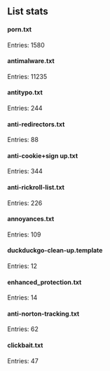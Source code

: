 ## List stats
#### porn.txt
Entries: 1580 <br> 
#### antimalware.txt
Entries: 11235 <br> 
#### antitypo.txt
Entries: 244 <br> 
#### anti-redirectors.txt
Entries: 88 <br> 
#### anti-cookie+sign up.txt
Entries: 344 <br> 
#### anti-rickroll-list.txt
Entries: 226 <br> 
#### annoyances.txt
Entries: 109 <br> 
#### duckduckgo-clean-up.template
Entries: 12 <br> 
#### enhanced_protection.txt
Entries: 14 <br> 
#### anti-norton-tracking.txt
Entries: 62 <br> 
#### clickbait.txt
Entries: 47 <br> 
